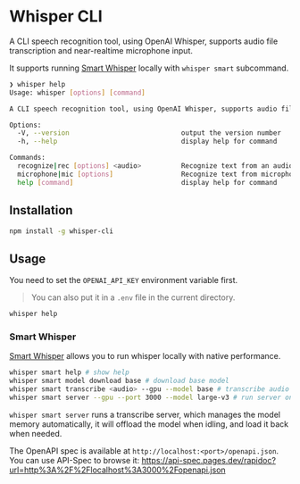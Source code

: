 # Whisper CLI

A CLI speech recognition tool, using OpenAI Whisper, supports audio file transcription and near-realtime microphone input.

It supports running [Smart Whisper](https://github.com/JacobLinCool/smart-whisper) locally with `whisper smart` subcommand.

```sh
❯ whisper help
Usage: whisper [options] [command]

A CLI speech recognition tool, using OpenAI Whisper, supports audio file transcription and near-realtime microphone input.

Options:
  -V, --version                            output the version number
  -h, --help                               display help for command

Commands:
  recognize|rec [options] <audio>          Recognize text from an audio file
  microphone|mic [options]                 Recognize text from microphone
  help [command]                           display help for command
```

## Installation

```sh
npm install -g whisper-cli
```

## Usage

You need to set the `OPENAI_API_KEY` environment variable first.

> You can also put it in a `.env` file in the current directory.

```sh
whisper help
```

### Smart Whisper

[Smart Whisper](https://github.com/JacobLinCool/smart-whisper) allows you to run whisper locally with native performance.

```sh
whisper smart help # show help
whisper smart model download base # download base model
whisper smart transcribe <audio> --gpu --model base # transcribe audio file with base model on GPU
whisper smart server --gpu --port 3000 --model large-v3 # run server on port 3000 with large-v3 model on GPU
```

`whisper smart server` runs a transcribe server, which manages the model memory automatically, it will offload the model when idling, and load it back when needed.

The OpenAPI spec is available at `http://localhost:<port>/openapi.json`. You can use API-Spec to browse it: <https://api-spec.pages.dev/rapidoc?url=http%3A%2F%2Flocalhost%3A3000%2Fopenapi.json>
